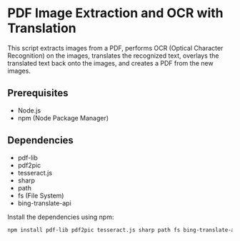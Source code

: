 # PDF Image Extraction and OCR with Translation

This script extracts images from a PDF, performs OCR (Optical Character Recognition) on the images, translates the recognized text, overlays the translated text back onto the images, and creates a PDF from the new images.

## Prerequisites

- Node.js
- npm (Node Package Manager)

## Dependencies

- pdf-lib
- pdf2pic
- tesseract.js
- sharp
- path
- fs (File System)
- bing-translate-api

Install the dependencies using npm:

```sh
npm install pdf-lib pdf2pic tesseract.js sharp path fs bing-translate-api
```